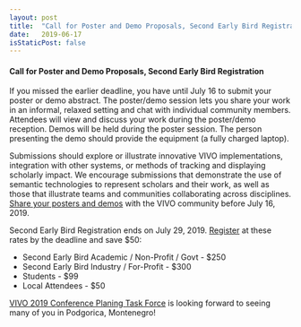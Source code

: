 ```yaml
---
layout: post
title:  "Call for Poster and Demo Proposals, Second Early Bird Registration"
date:   2019-06-17
isStaticPost: false
---
```


#### Call for Poster and Demo Proposals, Second Early Bird Registration

If you missed the earlier deadline, you have until July 16 to submit your poster or demo abstract. The poster/demo session lets you share your work in an informal, relaxed setting and chat with individual community members. Attendees will view and discuss your work during the poster/demo reception.
Demos will be held during the poster session.  The person presenting the demo should provide the equipment (a fully charged laptop).


Submissions should explore or illustrate innovative VIVO implementations, integration with other systems, or methods of tracking and displaying scholarly impact. We encourage submissions that demonstrate the use of semantic technologies to represent scholars and their work, as well as those that illustrate teams and communities collaborating across disciplines. 
[Share your posters and demos](https://forms.gle/xLGyGsdT58jJBmMc7) with the VIVO community before July 16, 2019.

Second Early Bird Registration ends on July 29, 2019. [Register](https://www.eventbrite.com/e/vivo-2019-conference-tickets-50867496050) at these rates by the deadline and save $50:


* Second Early Bird Academic / Non-Profit / Govt - $250
* Second Early Bird Industry / For-Profit - $300
* Students - $99
* Local Attendees - $50

[VIVO 2019 Conference Planing Task Force](https://wiki.duraspace.org/display/VIVO/VIVO+Conference+Planning+Task+Force) is looking forward to seeing many of you in Podgorica, Montenegro!
